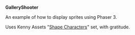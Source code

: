 **GalleryShooter**

An example of how to display sprites using Phaser 3.

Uses Kenny Assets "[Shape Characters](https://kenney.nl/assets/shape-characters)" set, with gratitude.
